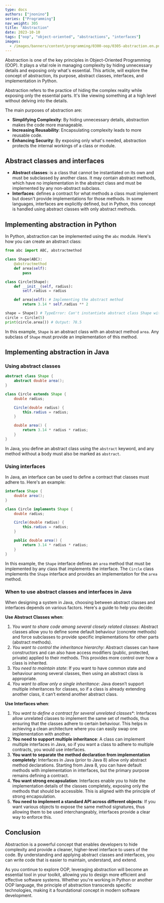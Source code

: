 ```yaml
---
type: docs
authors: ["jnonino"]
series: ["Programming"]
nav_weight: 305
title: "Abstraction"
date: 2023-10-10
tags: ["oop", "object-oriented", "abstractions", "interfaces"]
images:
  - /images/banners/content/programming/0300-oop/0305-abstraction.en.png
---
```


Abstraction is one of the key principles in Object-Oriented Programming (OOP). It plays a vital role in managing complexity by hiding unnecessary details and exposing only what's essential. This article, will explore the concept of abstraction, its purpose, abstract classes, interfaces, and implementation in Python.

Abstraction refers to the practice of hiding the complex reality while exposing only the essential parts. It's like viewing something at a high level without delving into the details.

The main purposes of abstraction are:

- **Simplifying Complexity**: By hiding unnecessary details, abstraction makes the code more manageable.
- **Increasing Reusability**: Encapsulating complexity leads to more reusable code.
- **Enhancing Security**: By exposing only what's needed, abstraction protects the internal workings of a class or module.

## Abstract classes and interfaces

- **Abstract classes**: is a class that cannot be instantiated on its own and must be subclassed by another class. It may contain abstract methods, which have no implementation in the abstract class and must be implemented by any non-abstract subclass.
- **Interfaces**: defines a contract for what methods a class must implement but doesn't provide implementations for those methods. In some languages, interfaces are explicitly defined, but in Python, this concept is handled using abstract classes with only abstract methods.

## Implementing abstraction in Python

In Python, abstraction can be implemented using the `abc` module. Here's how you can create an abstract class:

```python
from abc import ABC, abstractmethod

class Shape(ABC):
    @abstractmethod
    def area(self):
        pass

class Circle(Shape):
    def __init__(self, radius):
        self.radius = radius

    def area(self): # Implementing the abstract method
        return 3.14 * self.radius ** 2

shape = Shape() # TypeError: Can't instantiate abstract class Shape with abstract methods area
circle = Circle(5)
print(circle.area()) # Output: 78.5
```

In this example, `Shape` is an abstract class with an abstract method `area`. Any subclass of `Shape` must provide an implementation of this method.

## Implementing abstraction in Java

### Using abstract classes

```java
abstract class Shape {
    abstract double area();
}

class Circle extends Shape {
    double radius;

    Circle(double radius) {
        this.radius = radius;
    }

    double area() {
        return 3.14 * radius * radius;
    }
}
```

In Java, you define an abstract class using the `abstract` keyword, and any method without a body must also be marked as `abstract`.

### Using interfaces

In Java, an interface can be used to define a contract that classes must adhere to. Here's an example:

```java
interface Shape {
    double area();
}

class Circle implements Shape {
    double radius;

    Circle(double radius) {
        this.radius = radius;
    }

    public double area() {
        return 3.14 * radius * radius;
    }
}
```

In this example, the `Shape` interface defines an `area` method that must be implemented by any class that implements the interface. The `Circle` class implements the `Shape` interface and provides an implementation for the `area` method.

### When to use abstract classes and interfaces in Java

When designing a system in Java, choosing between abstract classes and interfaces depends on various factors. Here's a guide to help you decide:

**Use Abstract Classes when**:
1. *You want to share code among several closely related classes*: Abstract classes allow you to define some default behaviour (concrete methods) and force subclasses to provide specific implementations for other parts (abstract methods).
2. *You want to control the inheritance hierarchy*: Abstract classes can have constructors and can also have access modifiers (public, protected, private) applied to their methods. This provides more control over how a class is inherited.
3. *You need to maintain state*: If you want to have common state and behaviour among several classes, then using an abstract class is appropriate.
4. *You want to allow only a single inheritance*: Java doesn’t support multiple inheritances for classes, so if a class is already extending another class, it can’t extend another abstract class.

**Use Interfaces when**:
1. *You want to define a contract for several unrelated classes**: Interfaces allow unrelated classes to implement the same set of methods, thus ensuring that the classes adhere to certain behaviour. This helps in achieving a clean architecture where you can easily swap one implementation with another.
2. **You need to support multiple inheritance**: A class can implement multiple interfaces in Java, so if you want a class to adhere to multiple contracts, you would use interfaces.
3. **You want to separate the method declaration from implementation completely**: Interfaces in Java (prior to Java 8) allow only abstract method declarations. Starting from Java 8, you can have default methods with implementation in interfaces, but the primary purpose remains defining a contract.
4. **You want strong encapsulation**: Interfaces enable you to hide the implementation details of the classes completely, exposing only the methods that should be accessible. This is aligned with the principle of strong encapsulation.
5. **You need to implement a standard API across different objects**: If you want various objects to expose the same method signatures, thus allowing them to be used interchangeably, interfaces provide a clear way to enforce this.

## Conclusion

Abstraction is a powerful concept that enables developers to hide complexity and provide a cleaner, higher-level interface to users of the code. By understanding and applying abstract classes and interfaces, you can write code that is easier to maintain, understand, and extend.

As you continue to explore OOP, leveraging abstraction will become an essential tool in your toolkit, allowing you to design more efficient and effective software systems. Whether you're working in Python or another OOP language, the principle of abstraction transcends specific technologies, making it a foundational concept in modern software development.

